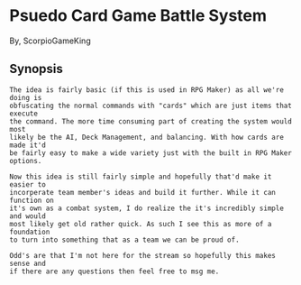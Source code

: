 # Psuedo Card Game Battle System

By, ScorpioGameKing

## Synopsis

    The idea is fairly basic (if this is used in RPG Maker) as all we're doing is
    obfuscating the normal commands with "cards" which are just items that execute
    the command. The more time consuming part of creating the system would most
    likely be the AI, Deck Management, and balancing. With how cards are made it'd
    be fairly easy to make a wide variety just with the built in RPG Maker options.

    Now this idea is still fairly simple and hopefully that'd make it easier to 
    incorperate team member's ideas and build it further. While it can function on
    it's own as a combat system, I do realize the it's incredibly simple and would
    most likely get old rather quick. As such I see this as more of a foundation
    to turn into something that as a team we can be proud of.

    Odd's are that I'm not here for the stream so hopefully this makes sense and
    if there are any questions then feel free to msg me.
